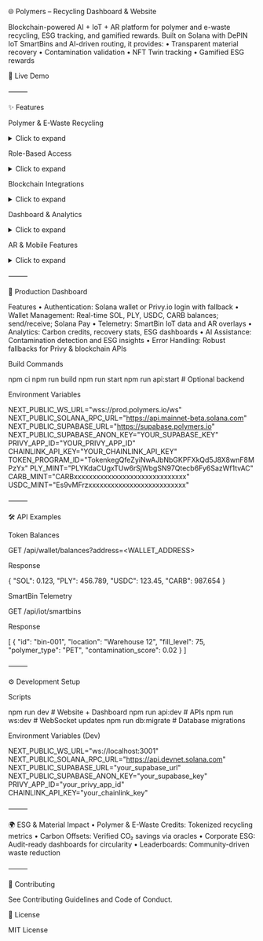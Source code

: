 🌐 Polymers – Recycling Dashboard & Website

Blockchain-powered AI + IoT + AR platform for polymer and e-waste recycling, ESG tracking, and gamified rewards. Built on Solana with DePIN IoT SmartBins and AI-driven routing, it provides:
	•	Transparent material recovery
	•	Contamination validation
	•	NFT Twin tracking
	•	Gamified ESG rewards

🔗 Live Demo


⸻

✨ Features

Polymer & E-Waste Recycling

<details>
<summary>Click to expand</summary>


	•	SmartBins: IoT-enabled for PET, HDPE, LDPE, mixed plastics, and e-waste plastics
	•	NFC/QR Validation: Scan to verify recycling actions
	•	AI Contamination Detection: Detects impurities in real time
	•	NFT Twins: Each batch generates an NFT linked to type, weight, and ESG compliance

</details>


Role-Based Access

<details>
<summary>Click to expand</summary>


	•	Recycler+: Gamified missions, streaks, and token rewards
	•	Company Partner: ESG dashboards and carbon credit reports
	•	Manufacturer+: Polymer/e-waste tracking, predictive IoT maintenance
	•	Admin Auditor: ESG validation and audit-ready reporting

</details>


Blockchain Integrations

<details>
<summary>Click to expand</summary>


	•	Solana: NFTs, staking, Solana Pay, Actions, Blinks
	•	Metaplex: NFT metadata and marketplace for credits
	•	Pyth + Chainlink: ESG price feeds and commodity data
	•	Helius: On-chain indexing of polymer/e-waste credits
	•	Helium/DePIN: IoT telemetry network for SmartBins
	•	Privy.io: Privacy-preserving identity for recyclers and corporate partners

</details>


Dashboard & Analytics

<details>
<summary>Click to expand</summary>


	•	Frontend: Public-facing educational pages & ESG campaigns
	•	Secure Dashboard: Role-based access, telemetry, AR overlays
	•	Real-Time Telemetry: SmartBin fill levels, contamination scores, predictive routes
	•	AI Insights: Contamination detection, predictive routing, ESG analytics
	•	Gamification: Missions, NFT badges, leaderboards

</details>


AR & Mobile Features

<details>
<summary>Click to expand</summary>


	•	2D + AR Maps: Locate nearest SmartBins
	•	Polymer & E-Waste Streams: Visualize flow from user → recycler → manufacturer
	•	Notifications: Alerts for missions and contamination issues
	•	AI Assistant: Guides on sorting, ESG benefits, and material recovery

</details>



⸻

🚀 Production Dashboard

Features
	•	Authentication: Solana wallet or Privy.io login with fallback
	•	Wallet Management: Real-time SOL, PLY, USDC, CARB balances; send/receive; Solana Pay
	•	Telemetry: SmartBin IoT data and AR overlays
	•	Analytics: Carbon credits, recovery stats, ESG dashboards
	•	AI Assistance: Contamination detection and ESG insights
	•	Error Handling: Robust fallbacks for Privy & blockchain APIs

Build Commands

npm ci
npm run build
npm run start
npm run api:start  # Optional backend

Environment Variables

NEXT_PUBLIC_WS_URL="wss://prod.polymers.io/ws"
NEXT_PUBLIC_SOLANA_RPC_URL="https://api.mainnet-beta.solana.com"
NEXT_PUBLIC_SUPABASE_URL="https://supabase.polymers.io"
NEXT_PUBLIC_SUPABASE_ANON_KEY="YOUR_SUPABASE_KEY"
PRIVY_APP_ID="YOUR_PRIVY_APP_ID"
CHAINLINK_API_KEY="YOUR_CHAINLINK_API_KEY"
TOKEN_PROGRAM_ID="TokenkegQfeZyiNwAJbNbGKPFXkQd5J8X8wnF8MPzYx"
PLY_MINT="PLYKdaCUgxTUw6rSjWbgSN97Qtecb6Fy6SazWf1tvAC"
CARB_MINT="CARBxxxxxxxxxxxxxxxxxxxxxxxxxxxxxx"
USDC_MINT="Es9vMFrzxxxxxxxxxxxxxxxxxxxxxxxxxx"


⸻

🛠️ API Examples

Token Balances

GET /api/wallet/balances?address=<WALLET_ADDRESS>

Response

{
  "SOL": 0.123,
  "PLY": 456.789,
  "USDC": 123.45,
  "CARB": 987.654
}

SmartBin Telemetry

GET /api/iot/smartbins

Response

[
  {
    "id": "bin-001",
    "location": "Warehouse 12",
    "fill_level": 75,
    "polymer_type": "PET",
    "contamination_score": 0.02
  }
]


⸻

⚙️ Development Setup

Scripts

npm run dev        # Website + Dashboard
npm run api:dev    # APIs
npm run ws:dev     # WebSocket updates
npm run db:migrate # Database migrations

Environment Variables (Dev)

NEXT_PUBLIC_WS_URL="ws://localhost:3001"
NEXT_PUBLIC_SOLANA_RPC_URL="https://api.devnet.solana.com"
NEXT_PUBLIC_SUPABASE_URL="your_supabase_url"
NEXT_PUBLIC_SUPABASE_ANON_KEY="your_supabase_key"
PRIVY_APP_ID="your_privy_app_id"
CHAINLINK_API_KEY="your_chainlink_key"


⸻

🌍 ESG & Material Impact
	•	Polymer & E-Waste Credits: Tokenized recycling metrics
	•	Carbon Offsets: Verified CO₂ savings via oracles
	•	Corporate ESG: Audit-ready dashboards for circularity
	•	Leaderboards: Community-driven waste reduction

⸻

🤝 Contributing

See Contributing Guidelines and Code of Conduct.

📜 License

MIT License
